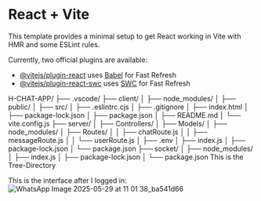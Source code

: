 # React + Vite

This template provides a minimal setup to get React working in Vite with HMR and some ESLint rules.

Currently, two official plugins are available:

- [@vitejs/plugin-react](https://github.com/vitejs/vite-plugin-react/blob/main/packages/plugin-react/README.md) uses [Babel](https://babeljs.io/) for Fast Refresh
- [@vitejs/plugin-react-swc](https://github.com/vitejs/vite-plugin-react-swc) uses [SWC](https://swc.rs/) for Fast Refresh



H-CHAT-APP/
├── .vscode/
├── client/
│   ├── node_modules/
│   ├── public/
│   ├── src/
│   ├── .eslintrc.cjs
│   ├── .gitignore
│   ├── index.html
│   ├── package-lock.json
│   ├── package.json
│   ├── README.md
│   └── vite.config.js
├── server/
│   ├── Controllers/
│   ├── Models/
│   ├── node_modules/
│   ├── Routes/
│   │   ├── chatRoute.js
│   │   ├── messageRoute.js
│   │   └── userRoute.js
│   ├── .env
│   ├── index.js
│   ├── package-lock.json
│   └── package.json
├── socket/
│   ├── node_modules/
│   ├── index.js
│   ├── package-lock.json
│   └── package.json
This is the Tree-Directory



This is the interface after I logged in:
![WhatsApp Image 2025-05-29 at 11 01 38_ba541d66](https://github.com/user-attachments/assets/06fad6f9-7b80-4376-8d6b-a06c643c2624)



